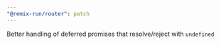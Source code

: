 ```yaml
---
"@remix-run/router": patch
---
```


Better handling of deferred promises that resolve/reject with `undefined`
